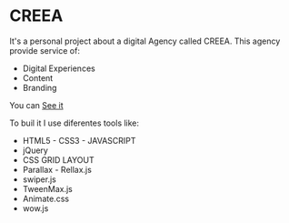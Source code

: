 # CREEA

It's a personal project about a digital Agency called CREEA. This agency provide service of:
- Digital Experiences
- Content
- Branding

You can [See it](https://corozb.github.io/creea/)

To buil it I use diferentes tools like:
- HTML5 - CSS3 - JAVASCRIPT
- jQuery
- CSS GRID LAYOUT
- Parallax - Rellax.js
- swiper.js
- TweenMax.js
- Animate.css
- wow.js
